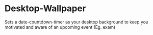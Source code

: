 # Desktop-Wallpaper
Sets a date-countdown-timer as your desktop background to keep you motivated and aware of an upcoming event (Eg. exam)
